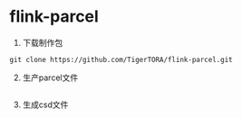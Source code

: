 # flink-parcel
1. 下载制作包
```
git clone https://github.com/TigerTORA/flink-parcel.git
```
2. 生产parcel文件
```
```
3. 生成csd文件
```
```
